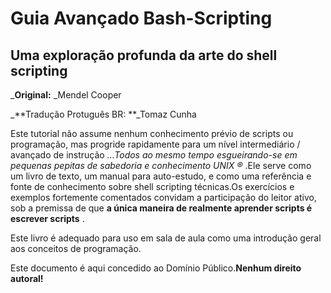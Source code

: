 # Guia Avançado Bash-Scripting

## Uma exploração profunda da arte do shell scripting

_**Original:** _Mendel Cooper

_**Tradução Protuguês BR: **_Tomaz Cunha

Este tutorial não assume nenhum conhecimento prévio de scripts ou programação, mas progride rapidamente para um nível intermediário / avançado de instrução _...Todos ao mesmo tempo esgueirando-se em pequenas pepitas de sabedoria e conhecimento UNIX ®_ .Ele serve como um livro de texto, um manual para auto-estudo, e como uma referência e fonte de conhecimento sobre shell scripting técnicas.Os exercícios e exemplos fortemente comentados convidam a participação do leitor ativo, sob a premissa de que **a única maneira de realmente aprender scripts é escrever scripts** .

Este livro é adequado para uso em sala de aula como uma introdução geral aos conceitos de programação.

Este documento é aqui concedido ao Domínio Público.**Nenhum direito autoral!**

